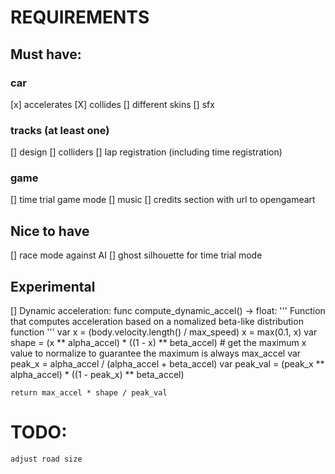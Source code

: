 # REQUIREMENTS

## Must have:
### car
[x] accelerates
[X] collides
[] different skins
[] sfx
### tracks (at least one)
[] design
[] colliders
[] lap registration (including time registration)
### game
[] time trial game mode
[] music
[] credits section with url to opengameart

## Nice to have
[] race mode against AI
[] ghost silhouette for time trial mode

## Experimental
[] Dynamic acceleration:
	func compute_dynamic_accel() -> float:
	'''
	Function that computes acceleration based on a nomalized beta-like
	distribution function
	'''
	var x = (body.velocity.length() / max_speed)
	x = max(0.1, x)
	var shape = (x ** alpha_accel) * ((1 - x) ** beta_accel)
	# get the maximum x value to normalize to guarantee the maximum is always max_accel
	var peak_x = alpha_accel / (alpha_accel + beta_accel)
	var peak_val = (peak_x ** alpha_accel) * ((1 - peak_x) ** beta_accel)
	
	return max_accel * shape / peak_val


# TODO:
	adjust road size
	
